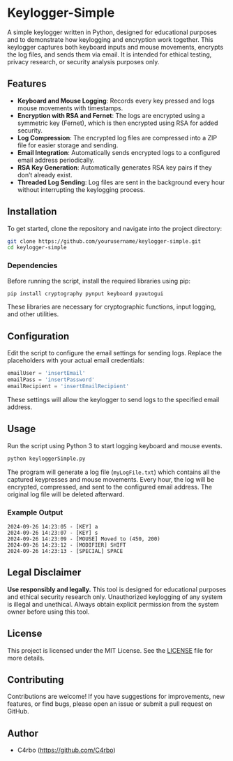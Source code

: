 # Keylogger-Simple

A simple keylogger written in Python, designed for educational purposes and to demonstrate how keylogging and encryption work together. This keylogger captures both keyboard inputs and mouse movements, encrypts the log files, and sends them via email. It is intended for ethical testing, privacy research, or security analysis purposes only.

## Features

- **Keyboard and Mouse Logging**: Records every key pressed and logs mouse movements with timestamps.
- **Encryption with RSA and Fernet**: The logs are encrypted using a symmetric key (Fernet), which is then encrypted using RSA for added security.
- **Log Compression**: The encrypted log files are compressed into a ZIP file for easier storage and sending.
- **Email Integration**: Automatically sends encrypted logs to a configured email address periodically.
- **RSA Key Generation**: Automatically generates RSA key pairs if they don’t already exist.
- **Threaded Log Sending**: Log files are sent in the background every hour without interrupting the keylogging process.

## Installation

To get started, clone the repository and navigate into the project directory:

```bash
git clone https://github.com/yourusername/keylogger-simple.git
cd keylogger-simple
```

### Dependencies

Before running the script, install the required libraries using pip:

```bash
pip install cryptography pynput keyboard pyautogui
```

These libraries are necessary for cryptographic functions, input logging, and other utilities.

## Configuration

Edit the script to configure the email settings for sending logs. Replace the placeholders with your actual email credentials:

```python
emailUser = 'insertEmail'
emailPass = 'insertPassword'
emailRecipient = 'insertEmailRecipient'
```

These settings will allow the keylogger to send logs to the specified email address.

## Usage

Run the script using Python 3 to start logging keyboard and mouse events.

```bash
python keyloggerSimple.py
```

The program will generate a log file (`myLogFile.txt`) which contains all the captured keypresses and mouse movements. Every hour, the log will be encrypted, compressed, and sent to the configured email address. The original log file will be deleted afterward.

### Example Output

```
2024-09-26 14:23:05 - [KEY] a
2024-09-26 14:23:07 - [KEY] s
2024-09-26 14:23:09 - [MOUSE] Moved to (450, 200)
2024-09-26 14:23:12 - [MODIFIER] SHIFT
2024-09-26 14:23:13 - [SPECIAL] SPACE
```

## Legal Disclaimer

**Use responsibly and legally.** This tool is designed for educational purposes and ethical security research only. Unauthorized keylogging of any system is illegal and unethical. Always obtain explicit permission from the system owner before using this tool.

## License

This project is licensed under the MIT License. See the [LICENSE](LICENSE) file for more details.

## Contributing

Contributions are welcome! If you have suggestions for improvements, new features, or find bugs, please open an issue or submit a pull request on GitHub.

## Author

- C4rbo (https://github.com/C4rbo)